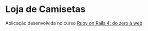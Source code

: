 # Loja de Camisetas

Aplicação desenvolvida no curso [Ruby on Rails 4: do zero à web](https://www.alura.com.br/curso-online-ruby-on-rails-4-do-zero)
